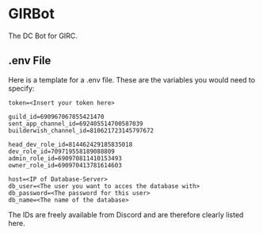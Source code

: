 # GIRBot
The DC Bot for GIRC.

## .env File
Here is a template for a .env file. These are the variables you would need to specify:
```
token=<Insert your token here>

guild_id=690967067855421470
sent_app_channel_id=692405514700587039
builderwish_channel_id=810621723145797672

head_dev_role_id=814462429185835018
dev_role_id=709719558189088809
admin_role_id=690970811410153493
owner_role_id=690970413781614603

host=<IP of Database-Server>
db_user=<The user you want to acces the database with>
db_password=<The password for this user>
db_name=<The name of the database>
```
The IDs are freely available from Discord and are therefore clearly listed here.
